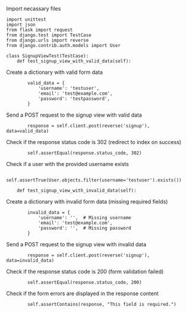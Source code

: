 Import necassary files
```
import unittest
import json
from flask import request
from django.test import TestCase
from django.urls import reverse
from django.contrib.auth.models import User
```


```
class SignupViewTest(TestCase):
    def test_signup_view_with_valid_data(self):
```
Create a dictionary with valid form data
```
        valid_data = {
            'username': 'testuser',
            'email': 'test@example.com',
            'password': 'testpassword',
        }
```

Send a POST request to the signup view with valid data

```
        response = self.client.post(reverse('signup'), data=valid_data)
```
Check if the response status code is 302 (redirect to index on success)

```
        self.assertEqual(response.status_code, 302)
```
Check if a user with the provided username exists
```
        self.assertTrue(User.objects.filter(username='testuser').exists())
```

```
    def test_signup_view_with_invalid_data(self):
```
Create a dictionary with invalid form data (missing required fields)

```
        invalid_data = {
            'username': '',  # Missing username
            'email': 'test@example.com',
            'password': '',  # Missing password
        }
```

Send a POST request to the signup view with invalid data

```
        response = self.client.post(reverse('signup'), data=invalid_data)
```

Check if the response status code is 200 (form validation failed)

```
        self.assertEqual(response.status_code, 200)
```

Check if the form errors are displayed in the response content

```
        self.assertContains(response, "This field is required.")
```
